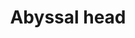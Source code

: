 ---
layout: item
title: Abyssal head
item-id: 7979
datatable: true
id: 7979
name: "Abyssal head"
members: true
lowalch: 4800
highalch: 7200
examine: "I should get it stuffed!"
monsters:
  - id: 415
    name: "Abyssal demon"
    members: true
    combat_level: 124
    wiki_url: "https://oldschool.runescape.wiki/w/Abyssal_demon#Standard"
    drops:
      - quantity: "1"
        rarity: 0.00016666666666666666
    image: "https://oldschool.runescape.wiki/images/2/21/Abyssal_demon.png?5e1ed"
  - id: 7410
    name: "Greater abyssal demon"
    members: true
    combat_level: 342
    wiki_url: "https://oldschool.runescape.wiki/w/Greater_abyssal_demon"
    drops:
      - quantity: "1"
        rarity: 0.00016666666666666666
    image: "https://oldschool.runescape.wiki/images/9/9b/Greater_abyssal_demon.png?8e615"
---